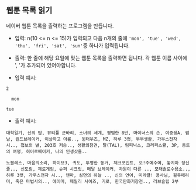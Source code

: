 ## 웹툰 목록 읽기

네이버 웹툰 목록을 출력하는 프로그램을 만듭니다.

- 입력: n(10 <= n <= 15)가 입력되고 다음 n개의 줄에 `'mon', 'tue', 'wed', 'thu', 'fri', 'sat', 'sun'`중 하나가 입력됩니다.
- 출력: 한 줄에 해당 요일에 맞는 웹툰 목록을 출력하면 됩니다. 각 웹툰 이름 사이에 ', '가 추가되어 있어야합니다.


- 입력 예시:

`
2
`

`  
mon
`

`
tue
`

- 출력 예시:

`
대학일기, 신의 탑, 뷰티풀 군바리, 소녀의 세계, 평범한 8반, 마이너스의 손, 여중생A, 썸남, 윈드브레이커, 이상하고 아름.., 윈터우즈, MZ, 하루 3컷, 부부생활, 가우스전자 시.., 첩보의 별, 203호 저승.., 생활의참견, 탈(TAL), 팀피닉스, 크리퍼스큘, 3P, 동토의 여명, 히어로메이커, 나의 인생샷을..
`

`
노블레스, 마음의소리, 하이브3, 귀도, 투명한 동거, 체크포인트, 오!주예수여, 놓지마 정신줄.., 신도림, 제로게임, 슈퍼 시크릿, 메달 브레이커, 차원이 다른 .., 모태솔로수용소.., 하루 3컷, 가우스전자 시.., 덴마, 심연의 하늘 .., 신의 언어, 미라클! 용사님, 윌유메리미, 죽은 마법사의.., 에이머, 패밀리 사이즈, 기로, 한국만화거장전.., 러브슬립 2부
`